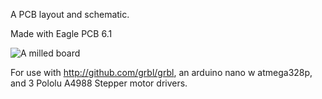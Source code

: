 A PCB layout and schematic.

Made with Eagle PCB 6.1


  <img alt="A milled board" src="http://github.com/txjammer/Grbl--w-pololu-A4988-and-arduino-nano/blob/master/1.png"/>
</a>

For use with http://github.com/grbl/grbl, an arduino nano w atmega328p, and 3 Pololu A4988 Stepper motor drivers.
